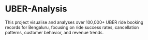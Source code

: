 # UBER-Analysis
This project visualise and analyses over 100,000+ UBER ride booking records for Bengaluru, focusing on ride success rates, cancellation patterns, customer behavior, and revenue trends.
